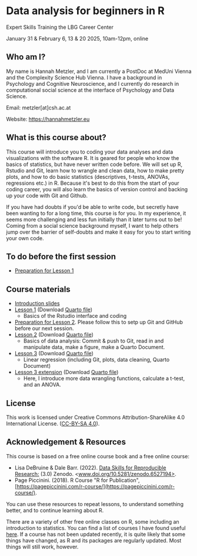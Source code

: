 # Data analysis for beginners in R

Expert Skills Training the LBG Career Center

January 31 & February 6, 13 & 20 2025, 10am-12pm, online

## Who am I?

My name is Hannah Metzler, and I am currently a PostDoc at MedUni Vienna and the Complexity Science Hub Vienna. I have a background in Psychology and Cognitive Neuroscience, and I currently do research in computational social science at the interface of Psychology and Data Science.

Email: metzler[at]csh.ac.at

Website: <https://hannahmetzler.eu>

## What is this course about?

This course will introduce you to coding your data analyses and data visualizations with the software R. It is geared for people who know the basics of statistics, but have never written code before. We will set up R, Rstudio and Git, learn how to wrangle and clean data, how to make pretty plots, and how to do basic statistics (descriptives, t-tests, ANOVAs, regressions etc.) in R. Because it's best to do this from the start of your coding career, you will also learn the basics of version control and backing up your code with Git and Github.

If you have had doubts if you'd be able to write code, but secretly have been wanting to for a long time, this course is for you. In my experience, it seems more challenging and less fun initially than it later turns out to be! Coming from a social science background myself, I want to help others jump over the barrier of self-doubts and make it easy for you to start writing your own code.

## To do before the first session

- [Preparation for Lesson 1](https://hannahmetzler.eu/R_intro/Lesson_1/lesson1_preparations.html)

## Course materials

- [Introduction slides](https://hannahmetzler.eu/R_intro/Course_overview/Overview.html)
- [Lesson 1](https://hannahmetzler.eu/R_intro/Lesson_1/Lesson1.html) (Download [Quarto file](/Lesson_1/Lesson1.qmd))
  - Basics of the Rstudio interface and coding
- [Preparation for Lesson 2](https://hannahmetzler.eu/R_intro/Lesson_2/Install_Git_GitHub/Git_Github.html). Please follow this to setp up Git and GitHub before our next session.
- [Lesson 2](https://hannahmetzler.eu/R_intro/Lesson_2/Lesson2.html) (Download [Quarto file](/Lesson_2/Lesson2.qmd))
  - Basics of data analysis: Commit & push to Git, read in and manipulate data, make a figure, make a Quarto Document. 
- [Lesson 3](https://hannahmetzler.eu/R_intro/Lesson_3/Lesson3.html) (Download [Quarto file](/Lesson_3/Lesson3.qmd))
  - Linear regression (including Git, plots, data cleaning, Quarto Document)
- [Lesson 3 extension](https://hannahmetzler.eu/R_intro/Lesson_3b/Lesson3b.html) (Download [Quarto file](/Lesson_3b/Lesson3b.qmd))
  - Here, I introduce more data wrangling functions, calculate a t-test, and an ANOVA. 

## License

This work is licensed under Creative Commons Attribution-ShareAlike 4.0 International License. ([CC-BY-SA 4.0](https://creativecommons.org/licenses/by-sa/4.0/)).

## Acknowledgement & Resources

This course is based on a free online course book and a free online course:

- Lisa DeBruine & Dale Barr. (2022). [Data Skills for Reproducible Research:](https://psyteachr.github.io/reprores-v3/index.html) (3.0) Zenodo. <www.doi.org/10.5281/zenodo.6527194>.
- Page Piccinini. (2018). R Course "R for Publication", [https://pagepiccinini.com/r-course/](https://pagepiccinini.com/r-course/).

You can use these resources to repeat lessons, to understand something better, and to continue learning about R. 

There are a variety of other free online classes on R, some including an introduction to statistics. You can find a list of courses I have found useful [here](https://github.com/hannahmetzler/R_intro/blob/main/Resources.md). If a course has not been updated recently, it is quite likely that some things have changed, as R and its packages are regularly updated. Most things will still work, however.
